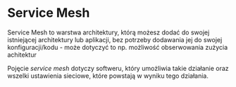 # Service Mesh

Service Mesh to warstwa architektury, którą możesz dodać do swojej istniejącej architektury lub aplikacji, bez potrzeby dodawania jej do swojej konfiguracji/kodu - może dotyczyć to np. możliwość obserwowania zużycia achitektur

Pojęcie *service mesh* dotyczy softweru, który umożliwia takie działanie oraz wszelki ustawienia sieciowe, które powstają w wyniku tego działania.